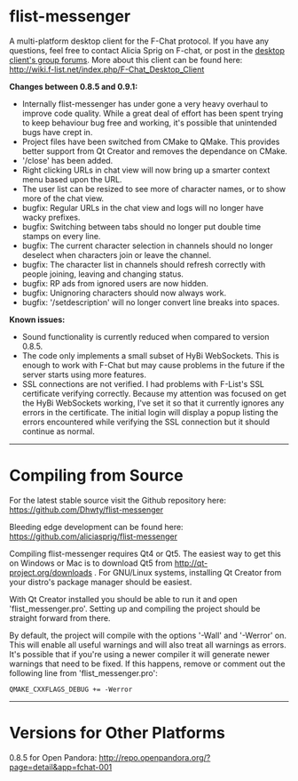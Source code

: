 flist-messenger
===============

A multi-platform desktop client for the F-Chat protocol. If you have any questions, feel free to contact Alicia Sprig on F-chat, or post in the [desktop client's group forums](https://www.f-list.net/group.php?group=f-chat%20desktop%20client). More about this client can be found here: http://wiki.f-list.net/index.php/F-Chat_Desktop_Client

**Changes between 0.8.5 and 0.9.1:**
* Internally flist-messenger has under gone a very heavy overhaul to improve code quality. While a great deal of effort has been spent trying to keep behaviour bug free and working, it's possible that unintended bugs have crept in.
* Project files have been switched from CMake to QMake. This provides better support from Qt Creator and removes the dependance on CMake.
* '/close' has been added.
* Right clicking URLs in chat view will now bring up a smarter context menu based upon the URL.
* The user list can be resized to see more of character names, or to show more of the chat view.
* bugfix: Regular URLs in the chat view and logs will no longer have wacky prefixes.
* bugfix: Switching between tabs should no longer put double time stamps on every line.
* bugfix: The current character selection in channels should no longer deselect when characters join or leave the channel.
* bugfix: The character list in channels should refresh correctly with people joining, leaving and changing status.
* bugfix: RP ads from ignored users are now hidden.
* bugfix: Unignoring characters should now always work.
* bugfix: '/setdescription' will no longer convert line breaks into spaces.

**Known issues:**
* Sound functionality is currently reduced when compared to version 0.8.5.
* The code only implements a small subset of HyBi WebSockets. This is enough to work with F-Chat but may cause problems in the future if the server starts using more features.
* SSL connections are not verified. I had problems with F-List's SSL certificate verifying correctly. Because my attention was focused on get the HyBi WebSockets working, I've set it so that it currently ignores any errors in the certificate. The initial login will display a popup listing the errors encountered while verifying the SSL connection but it should continue as normal.

---------------

Compiling from Source
==============

For the latest stable source visit the Github repository here:
  https://github.com/Dhwty/flist-messenger

Bleeding edge development can be found here: 
  https://github.com/aliciasprig/flist-messenger

Compiling flist-messenger requires Qt4 or Qt5. The easiest way to get this on Windows or Mac is to download Qt5 from http://qt-project.org/downloads . For GNU/Linux systems, installing Qt Creator from your distro's package manager should be easiest.

With Qt Creator installed you should be able to run it and open 'flist_messenger.pro'. Setting up and compiling the project should be straight forward from there.

By default, the project will compile with the options '-Wall' and '-Werror' on. This will enable all useful warnings and will also treat all warnings as errors. It's possible that if you're using a newer compiler it will generate newer warnings that need to be fixed. If this happens, remove or comment out the following line from 'flist_messenger.pro':

    QMAKE_CXXFLAGS_DEBUG += -Werror

---------------

Versions for Other Platforms
==============
0.8.5 for Open Pandora: http://repo.openpandora.org/?page=detail&app=fchat-001
